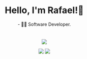 <h1 align="center"> Hello, I'm Rafael!👋</h1>

<p align="center">- 👨‍💻 Software Developer.</p>

<h1 align="center"></h1>

<p align="center">
    <a href="https://github-readme-stats.vercel.app/api/top-langs/?username=RafaelD23&layout=compact&theme=onedark">
        <img src="https://github-readme-stats.vercel.app/api/top-langs/?username=RafaelD23&layout=compact&theme=onedark">
    </a>
</p>


<div align="center">
  <a href = "mailto:duarterafaelmm@gmail.com"><img src="https://img.shields.io/badge/-Gmail-%23333?style=for-the-badge&logo=gmail&logoColor=white" target="_blank"></a>
  <a href="https://www.linkedin.com/in/rafael-duarte-399940224/" target="_blank"><img src="https://img.shields.io/badge/-LinkedIn-%230077B5?style=for-the-badge&logo=linkedin&logoColor=white" target="_blank"></a> 
</div>
